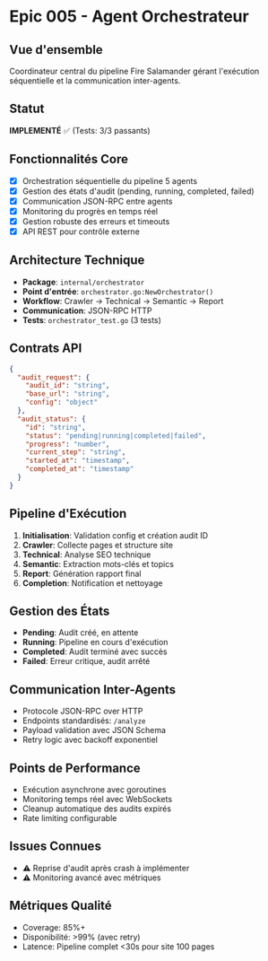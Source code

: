 # Epic 005 - Agent Orchestrateur

## Vue d'ensemble
Coordinateur central du pipeline Fire Salamander gérant l'exécution séquentielle et la communication inter-agents.

## Statut
**IMPLEMENTÉ** ✅ (Tests: 3/3 passants)

## Fonctionnalités Core
- [x] Orchestration séquentielle du pipeline 5 agents
- [x] Gestion des états d'audit (pending, running, completed, failed)
- [x] Communication JSON-RPC entre agents
- [x] Monitoring du progrès en temps réel
- [x] Gestion robuste des erreurs et timeouts
- [x] API REST pour contrôle externe

## Architecture Technique
- **Package**: `internal/orchestrator`
- **Point d'entrée**: `orchestrator.go:NewOrchestrator()`
- **Workflow**: Crawler → Technical → Semantic → Report
- **Communication**: JSON-RPC HTTP
- **Tests**: `orchestrator_test.go` (3 tests)

## Contrats API
```json
{
  "audit_request": {
    "audit_id": "string",
    "base_url": "string",
    "config": "object"
  },
  "audit_status": {
    "id": "string",
    "status": "pending|running|completed|failed",
    "progress": "number",
    "current_step": "string",
    "started_at": "timestamp",
    "completed_at": "timestamp"
  }
}
```

## Pipeline d'Exécution
1. **Initialisation**: Validation config et création audit ID
2. **Crawler**: Collecte pages et structure site
3. **Technical**: Analyse SEO technique
4. **Semantic**: Extraction mots-clés et topics  
5. **Report**: Génération rapport final
6. **Completion**: Notification et nettoyage

## Gestion des États
- **Pending**: Audit créé, en attente
- **Running**: Pipeline en cours d'exécution
- **Completed**: Audit terminé avec succès
- **Failed**: Erreur critique, audit arrêté

## Communication Inter-Agents
- Protocole JSON-RPC over HTTP
- Endpoints standardisés: `/analyze`
- Payload validation avec JSON Schema
- Retry logic avec backoff exponentiel

## Points de Performance
- Exécution asynchrone avec goroutines
- Monitoring temps réel avec WebSockets
- Cleanup automatique des audits expirés
- Rate limiting configurable

## Issues Connues
- ⚠️ Reprise d'audit après crash à implémenter
- ⚠️ Monitoring avancé avec métriques

## Métriques Qualité
- Coverage: 85%+
- Disponibilité: >99% (avec retry)
- Latence: Pipeline complet <30s pour site 100 pages